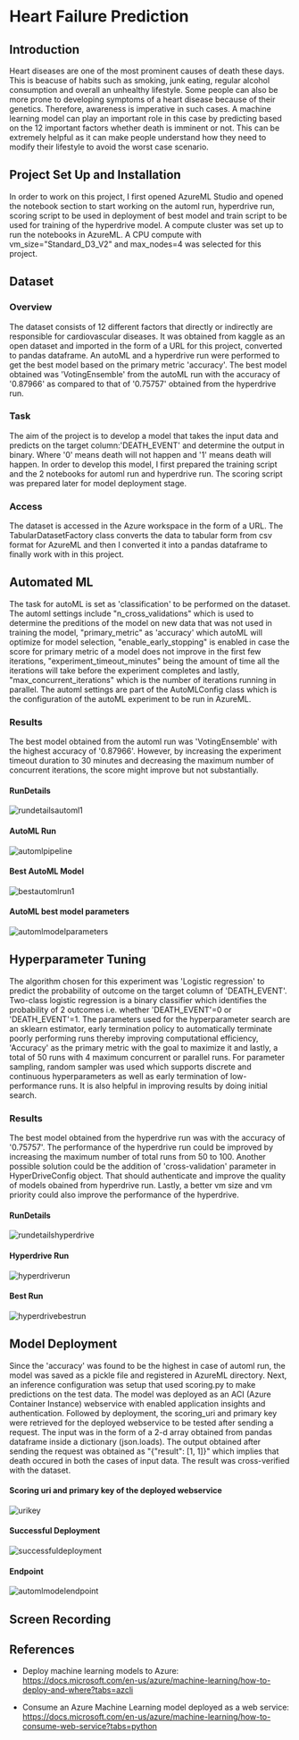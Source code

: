# Heart Failure Prediction

## Introduction
Heart diseases are one of the most prominent causes of death these days. This is beacuse of habits such as smoking, junk eating, regular alcohol consumption and overall an unhealthy lifestyle. Some people can also be more prone to developing symptoms of a heart disease because of their genetics. Therefore, awareness is imperative in such cases. 
A machine learning model can play an important role in this case by predicting based on the 12 important factors whether death is imminent or not. This can be extremely helpful as it can make people understand how they need to modify their lifestyle to avoid the worst case scenario.

## Project Set Up and Installation
In order to work on this project, I first opened AzureML Studio and opened the notebook section to start working on the automl run, hyperdrive run, scoring script to be used in deployment of best model and train script to be used for training of the hyperdrive model. A compute cluster was set up to run the notebooks in AzureML. A CPU compute with vm_size="Standard_D3_V2" and max_nodes=4 was selected for this project.

## Dataset

### Overview
The dataset consists of 12 different factors that directly or indirectly are responsible for cardiovascular diseases. It was obtained from kaggle as an open dataset and imported in the form of a URL for this project, converted to pandas dataframe. An autoML and a hyperdrive run were performed to get the best model based on the primary metric 'accuracy'. The best model obtained was 'VotingEnsemble' from the autoML run with the accuracy of '0.87966' as compared to that of '0.75757' obtained from the hyperdrive run.

### Task
The aim of the project is to develop a model that takes the input data and predicts on the target column:'DEATH_EVENT' and determine the output in binary. Where '0' means death will not happen and '1' means death will happen. In order to develop this model, I first prepared the training script and the 2 notebooks for automl run and hyperdrive run. The scoring script was prepared later for model deployment stage.

### Access
The dataset is accessed in the Azure workspace in the form of a URL. The TabularDatasetFactory class converts the data to tabular form from csv format for AzureML and then I converted it into a pandas dataframe to finally work with in this project. 

## Automated ML
The task for autoML is set as 'classification' to be performed on the dataset. The automl settings include "n_cross_validations" which is used to determine the preditions of the model on new data that was not used in training the model, "primary_metric" as 'accuracy' which autoML will optimize for model selection, "enable_early_stopping" is enabled in case the score for primary metric of a model does not improve in the first few iterations, "experiment_timeout_minutes" being the amount of time all the iterations will take before the experiment completes and lastly, "max_concurrent_iterations" which is the number of iterations running in parallel.
The automl settings are part of the AutoMLConfig class which is the configuration of the autoML experiment to be run in AzureML.

### Results
The best model obtained from the automl run was 'VotingEnsemble' with the highest accuracy of '0.87966'. However, by increasing the experiment timeout duration to 30 minutes and decreasing the maximum number of concurrent iterations, the score might improve but not substantially.

#### RunDetails

![rundetailsautoml1](https://github.com/shat700/nd00333-capstone/blob/master/starter_file/rundetailsautoml1.png)

#### AutoML Run

![automlpipeline](https://github.com/shat700/nd00333-capstone/blob/master/starter_file/automlpipeline.png)

#### Best AutoML Model 

![bestautomlrun1](https://github.com/shat700/nd00333-capstone/blob/master/starter_file/bestautomlrun1.png)

#### AutoML best model parameters

![automlmodelparameters](https://github.com/shat700/nd00333-capstone/blob/master/starter_file/automlmodelparameters.png)

## Hyperparameter Tuning
The algorithm chosen for this experiment was 'Logistic regression' to predict the probability of outcome on the target column of 'DEATH_EVENT'. Two-class logistic regression is a binary classifier which identifies the probability of 2 outcomes i.e. whether 'DEATH_EVENT'=0 or 'DEATH_EVENT'=1. The parameters used for the hyperparameter search are an sklearn estimator, early termination policy to automatically terminate poorly performing runs thereby improving computational efficiency, 'Accuracy' as the primary metric with the goal to maximize it and lastly, a total of 50 runs with 4 maximum concurrent or parallel runs. 
For parameter sampling, random sampler was used which supports discrete and continuous hyperparameters as well as early termination of low-performance runs. It is also helpful in improving results by doing initial search.

### Results
The best model obtained from the hyperdrive run was with the accuracy of '0.75757'. The performance of the hyperdrive run could be improved by increasing the maximum number of total runs from 50 to 100. Another possible solution could be the addition of 'cross-validation' parameter in HyperDriveConfig object. That should authenticate and improve the quality of models obained from hyperdrive run. Lastly, a better vm size and vm priority could also improve the performance of the hyperdrive.

#### RunDetails

![rundetailshyperdrive](https://github.com/shat700/nd00333-capstone/blob/master/starter_file/rundetailshyperdrive.png)

#### Hyperdrive Run

![hyperdriverun](https://github.com/shat700/nd00333-capstone/blob/master/starter_file/hyperdriverun.png)

#### Best Run

![hyperdrivebestrun](https://github.com/shat700/nd00333-capstone/blob/master/starter_file/hyperdrivebestrun.png)

## Model Deployment
Since the 'accuracy' was found to be the highest in case of automl run, the model was saved as a pickle file and registered in AzureML directory. Next, an inference configuration was setup that used scoring.py to make predictions on the test data. The model was deployed as an ACI (Azure Container Instance) webservice with enabled application insights and authentication. 
Followed by deployment, the scoring_uri and primary key were retrieved for the deployed webservice to be tested after sending a request. The input was in the form of a 2-d array obtained from pandas dataframe inside a dictionary (json.loads). The output obtained after sending the request was obtained as 
"{\"result\": [1, 1]}" which implies that death occured in both the cases of input data. 
The result was cross-verified with the dataset. 

#### Scoring uri and primary key of the deployed webservice

![urikey](https://github.com/shat700/nd00333-capstone/blob/master/starter_file/urikey.png)

#### Successful Deployment

![successfuldeployment](https://github.com/shat700/nd00333-capstone/blob/master/starter_file/successfuldeployment.png)

#### Endpoint

![automlmodelendpoint](https://github.com/shat700/nd00333-capstone/blob/master/starter_file/automlmodelendpoint.png)

## Screen Recording


## References

* Deploy machine learning models to Azure: https://docs.microsoft.com/en-us/azure/machine-learning/how-to-deploy-and-where?tabs=azcli

* Consume an Azure Machine Learning model deployed as a web service: https://docs.microsoft.com/en-us/azure/machine-learning/how-to-consume-web-service?tabs=python



